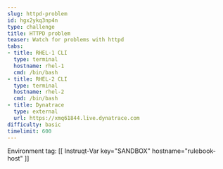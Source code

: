 ```yaml
---
slug: httpd-problem
id: hgx2ykq3np4n
type: challenge
title: HTTPD problem
teaser: Watch for problems with httpd
tabs:
- title: RHEL-1 CLI
  type: terminal
  hostname: rhel-1
  cmd: /bin/bash
- title: RHEL-2 CLI
  type: terminal
  hostname: rhel-2
  cmd: /bin/bash
- title: Dynatrace
  type: external
  url: https://xmq61844.live.dynatrace.com
difficulty: basic
timelimit: 600
---
```

Environment tag: [[ Instruqt-Var key="SANDBOX" hostname="rulebook-host" ]]